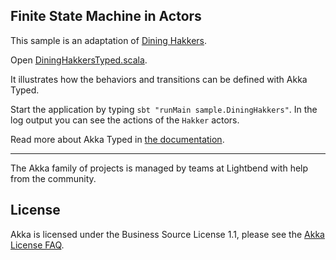 ## Finite State Machine in Actors

This sample is an adaptation of [Dining Hakkers](http://www.dalnefre.com/wp/2010/08/dining-philosophers-in-humus/). 

Open [DiningHakkersTyped.scala](src/main/scala/sample/DiningHakkers.scala).

It illustrates how the behaviors and transitions can be defined with Akka Typed.

Start the application by typing `sbt "runMain sample.DiningHakkers"`. In the log output you can see the actions of the `Hakker` actors.

Read more about Akka Typed in [the documentation](http://doc.akka.io/docs/akka/current/).

---

The Akka family of projects is managed by teams at Lightbend with help from the community.

License
-------

Akka is licensed under the Business Source License 1.1, please see the [Akka License FAQ](https://www.lightbend.com/akka/license-faq).
